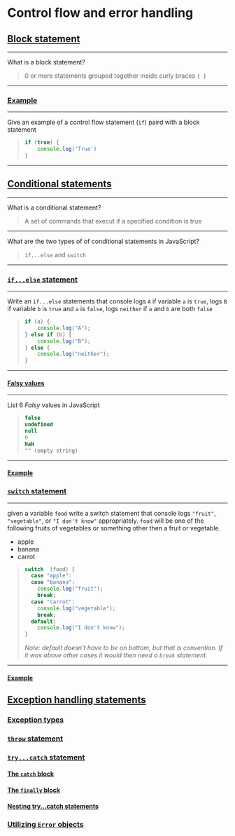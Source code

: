 # Control flow and error handling

## [Block statement](https://developer.mozilla.org/en-US/docs/Web/JavaScript/Guide/Control_flow_and_error_handling#Block_statement)

---

What is a block statement?

> 0 or more statements grouped together inside curly braces `{ }`

---

### [**Example**](https://developer.mozilla.org/en-US/docs/Web/JavaScript/Guide/Control_flow_and_error_handling#Example)

---

Give an example of a control flow statement (`if`) paird with a block statement

> ```js
> if (true) {
>     console.log('True')
> }
> ```

---

## [Conditional statements](https://developer.mozilla.org/en-US/docs/Web/JavaScript/Guide/Control_flow_and_error_handling#Conditional_statements)

---

What is a conditional statement?

> A set of commands that execut if a specified condition is true

---

What are the two types of of conditional statements in JavaScript?

> `if...else` and `switch`

---

### [`if...else` statement](https://developer.mozilla.org/en-US/docs/Web/JavaScript/Guide/Control_flow_and_error_handling#if...else_statement)

---

Write an `if...else` statements that console logs `A` if variable `a` is `true`, 
logs `B` if variable `b` is `true` and `a` is `false`, 
logs `neither` if `a` and `b` are both `false` 

> ```js
> if (a) {
>     console.log("A");
> } else if (b) {
>     console.log("B");
> } else {
>     console.log("neither");
> }
> ```
---

#### [Falsy values](https://developer.mozilla.org/en-US/docs/Web/JavaScript/Guide/Control_flow_and_error_handling#Falsy_values)

---

List 6 *Falsy* values in JavaScript

> ```js
> false
> undefined
> null
> 0
> NaN
> "" (empty string)
> ```
---

#### [**Example**](https://developer.mozilla.org/en-US/docs/Web/JavaScript/Guide/Control_flow_and_error_handling#Example_2)

### [`switch` statement](https://developer.mozilla.org/en-US/docs/Web/JavaScript/Guide/Control_flow_and_error_handling#switch_statement)

---

given a variable `food` write a switch statement that console logs `"fruit"`, `"vegetable"`, or `"I don't know"` appropriately.
`food` will be one of the following fruits of vegetables or something other then a fruit or vegetable.
- apple
- banana
- carrot

> ```js
> switch  (food) {
>   case "apple":
>   case "banana":
>     console.log("fruit");
>     break;
>   case "carrot":
>     console.log("vegetable");
>     break;
>   default:
>     console.log("I don't know");      
> }
> ```
> *Note: default doesn't have to be on bottom, but that is convention. If it was above other cases it would then need a `break` statement.*
---

#### [**Example**](https://developer.mozilla.org/en-US/docs/Web/JavaScript/Guide/Control_flow_and_error_handling#Example_3)

## [Exception handling statements](https://developer.mozilla.org/en-US/docs/Web/JavaScript/Guide/Control_flow_and_error_handling#Exception_handling_statements)

### [Exception types](https://developer.mozilla.org/en-US/docs/Web/JavaScript/Guide/Control_flow_and_error_handling#Exception_types)

### [`throw` statement](https://developer.mozilla.org/en-US/docs/Web/JavaScript/Guide/Control_flow_and_error_handling#throw_statement)

### [`try...catch` statement](https://developer.mozilla.org/en-US/docs/Web/JavaScript/Guide/Control_flow_and_error_handling#try...catch_statement)

#### [The `catch` block](https://developer.mozilla.org/en-US/docs/Web/JavaScript/Guide/Control_flow_and_error_handling#The_catch_block)

#### [The `finally` block](https://developer.mozilla.org/en-US/docs/Web/JavaScript/Guide/Control_flow_and_error_handling#The_finally_block)

#### [Nesting try...catch statements](https://developer.mozilla.org/en-US/docs/Web/JavaScript/Guide/Control_flow_and_error_handling#Nesting_try...catch_statements)

### [Utilizing `Error` objects](https://developer.mozilla.org/en-US/docs/Web/JavaScript/Guide/Control_flow_and_error_handling#Utilizing_Error_objects)
